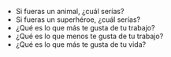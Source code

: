 - Si fueras un animal, ¿cuál serías?
- Si fueras un superhéroe, ¿cuál serías?
- ¿Qué es lo que más te gusta de tu trabajo?
- ¿Qué es lo que menos te gusta de tu trabajo?
- ¿Qué es lo que más te gusta de tu vida?